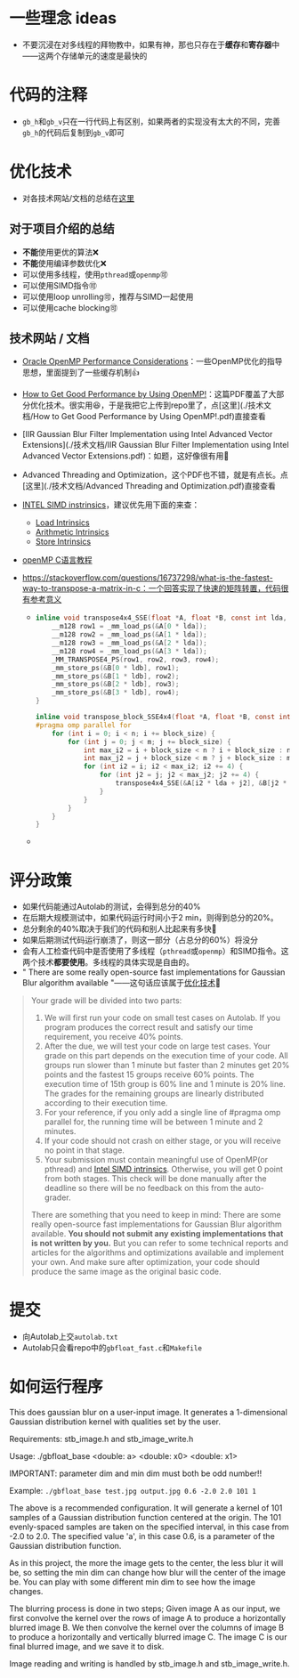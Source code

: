

# 一些理念 ideas

- 不要沉浸在对多线程的拜物教中，如果有神，那也只存在于**缓存**和**寄存器**中——这两个存储单元的速度是最快的



# 代码的注释

- `gb_h`和`gb_v`只在一行代码上有区别，如果两者的实现没有太大的不同，完善`gb_h`的代码后复制到`gb_v`即可

# 优化技术

- 对各技术网站/文档的总结在[这里](./技术文档/摘要.md)







## 对于项目介绍的总结

- **不能**使用更优的算法:x:
- **不能**使用编译参数优化:x:
- 可以使用多线程，使用`pthread`或`openmp`:accept:
- 可以使用SIMD指令:accept:
- 可以使用loop unrolling:accept:，推荐与SIMD一起使用
- 可以使用cache blocking:accept:

## 技术网站 / 文档

- [Oracle OpenMP Performance Considerations](https://docs.oracle.com/cd/E19205-01/819-5270/6n7c71vec/index.html)：一些OpenMP优化的指导思想，里面提到了一些缓存机制:thumbsup:

- [How to Get Good Performance by Using OpenMP!](http://akira.ruc.dk/~keld/teaching/IPDC_f10/Slides/pdf4x/4_Performance.4x.pdf)：这篇PDF覆盖了大部分优化技术。很实用:laughing:，于是我把它上传到repo里了，点[这里](./技术文档/How to Get Good Performance by Using OpenMP!.pdf)直接查看

- [IIR Gaussian Blur Filter Implementation using Intel Advanced Vector Extensions](./技术文档/IIR Gaussian Blur Filter Implementation using Intel Advanced Vector Extensions.pdf)：如题，这好像很有用:drooling_face:

- Advanced Threading and Optimization，这个PDF也不错，就是有点长。点[这里](./技术文档/Advanced Threading and Optimization.pdf)直接查看

- [INTEL SIMD instrinsics](https://www.intel.com/content/www/us/en/docs/intrinsics-guide/index.html)，建议优先用下面的来查：

	- [Load Intrinsics](https://www.intel.com/content/www/us/en/develop/documentation/cpp-compiler-developer-guide-and-reference/top/compiler-reference/intrinsics/intrinsics-for-sse/load-intrinsics-2.html)
	- [Arithmetic Intrinsics](https://www.intel.com/content/www/us/en/develop/documentation/cpp-compiler-developer-guide-and-reference/top/compiler-reference/intrinsics/intrinsics-for-sse/arithmetic-intrinsics-2.html)
	- [Store Intrinsics](https://www.intel.com/content/www/us/en/develop/documentation/cpp-compiler-developer-guide-and-reference/top/compiler-reference/intrinsics/intrinsics-for-sse/store-intrinsics-2.html)

- [openMP C语言教程](https://curc.readthedocs.io/en/latest/programming/OpenMP-C.html#)

- https://stackoverflow.com/questions/16737298/what-is-the-fastest-way-to-transpose-a-matrix-in-c：一个回答实现了快速的矩阵转置，代码很有参考意义

  - ```c
  	inline void transpose4x4_SSE(float *A, float *B, const int lda, const int ldb) {
  	    __m128 row1 = _mm_load_ps(&A[0 * lda]);
  	    __m128 row2 = _mm_load_ps(&A[1 * lda]);
  	    __m128 row3 = _mm_load_ps(&A[2 * lda]);
  	    __m128 row4 = _mm_load_ps(&A[3 * lda]);
  	    _MM_TRANSPOSE4_PS(row1, row2, row3, row4);
  	    _mm_store_ps(&B[0 * ldb], row1);
  	    _mm_store_ps(&B[1 * ldb], row2);
  	    _mm_store_ps(&B[2 * ldb], row3);
  	    _mm_store_ps(&B[3 * ldb], row4);
  	}
  	
  	inline void transpose_block_SSE4x4(float *A, float *B, const int n, const int m, const int lda, const int ldb, const int block_size) {
  	#pragma omp parallel for
  	    for (int i = 0; i < n; i += block_size) {
  	        for (int j = 0; j < m; j += block_size) {
  	            int max_i2 = i + block_size < n ? i + block_size : n;
  	            int max_j2 = j + block_size < m ? j + block_size : m;
  	            for (int i2 = i; i2 < max_i2; i2 += 4) {
  	                for (int j2 = j; j2 < max_j2; j2 += 4) {
  	                    transpose4x4_SSE(&A[i2 * lda + j2], &B[j2 * ldb + i2], lda, ldb);
  	                }
  	            }
  	        }
  	    }
  	}
  	```

  - 






# 评分政策

- 如果代码能通过Autolab的测试，会得到总分的40%
- 在后期大规模测试中，如果代码运行时间小于2 min，则得到总分的20%。
- 总分剩余的40%取决于我们的代码和别人比起来有多快:anger:
- 如果后期测试代码运行崩溃了，则这一部分（占总分的60%）将没分
- 会有人工检查代码中是否使用了多线程（`pthread`或`openmp`）和SIMD指令。这两个技术**都要使用**。多线程的具体实现是自由的。
- " There are some really open-source fast implementations for Gaussian Blur algorithm available "——这句话应该属于[优化技术](#优化技术):drooling_face:

> Your grade will be divided into two parts:
>
> 1. We will first run your code on small test cases on Autolab. If you program produces the correct result and satisfy our time requirement, you receive 40% points.
> 2. After the due, we will test your code on large test cases. Your grade on this part depends on the execution time of your code. All groups run slower than 1 minute but faster than 2 minutes get 20% points and the fastest 15 groups receive 60% points. The execution time of 15th group is 60% line and 1 minute is 20% line. The grades for the remaining groups are linearly distributed according to their execution time.
> 3. For your reference, if you only add a single line of #pragma omp parallel for, the running time will be between 1 minute and 2 minutes.
> 4. If your code should not crash on either stage, or you will receive no point in that stage.
> 5. Your submission must contain meaningful use of OpenMP(or pthread) and [Intel SIMD intrinsics](https://software.intel.com/sites/landingpage/IntrinsicsGuide/). Otherwise, you will get 0 point from both stages. This check will be done manually after the deadline so there will be no feedback on this from the auto-grader.
>
> There are something that you need to keep in mind: There are some really open-source fast implementations for Gaussian Blur algorithm available. **You should not submit any existing implementations that is not written by you.** But you can refer to some technical reports and articles for the algorithms and optimizations available and implement your own. And make sure after optimization, your code should produce the same image as the original basic code.







# 提交

- 向Autolab上交`autolab.txt`
- Autolab只会看repo中的`gbfloat_fast.c`和`Makefile`



# 如何运行程序

This does gaussian blur on a user-input image. It generates a 1-dimensional Gaussian distribution kernel with qualities set by the user.

Requirements: stb_image.h and stb_image_write.h

Usage:   ./gbfloat_base <inputjpg> <outputname> <double: a> <double: x0> <double: x1> <unsigned int: dim> <unsigned int: min dim>

IMPORTANT: parameter dim and min dim must both be odd number!!

Example: `./gbfloat_base test.jpg output.jpg 0.6 -2.0 2.0 101 1`

The above is a recommended configuration. It will generate a kernel of 101 samples of a Gaussian distribution function centered at the origin. The 101 evenly-spaced samples are taken on the specified interval, in this case from -2.0 to 2.0. The specified value 'a', in this case 0.6, is a parameter of the Gaussian distribution function.

As in this project, the more the image gets to the center, the less blur it will be, so setting the min dim can change how blur will the center of the image be. You can play with some different min dim to see how the image changes.

The blurring process is done in two steps; Given image A as our input, we first convolve the kernel over the rows of image A to produce a horizontally blurred image B. We then convolve the kernel over the columns of image B to produce a horizontally and vertically blurred image C. The image C is our final blurred image, and we save it to disk.

Image reading and writing is handled by stb_image.h and stb_image_write.h.